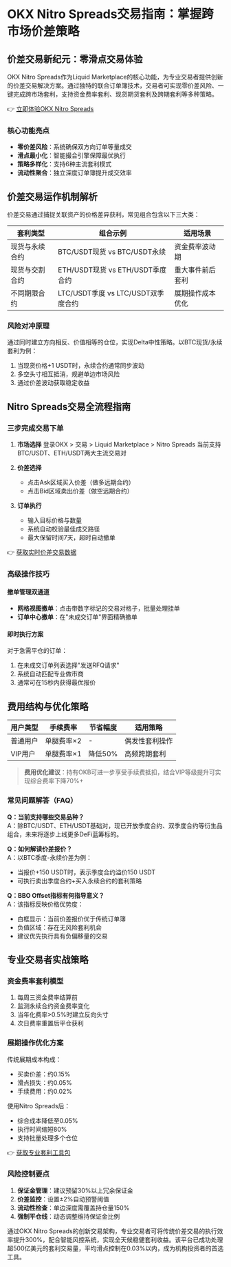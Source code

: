 # OKX Nitro Spreads交易指南：掌握跨市场价差策略

## 价差交易新纪元：零滑点交易体验

OKX Nitro Spreads作为Liquid Marketplace的核心功能，为专业交易者提供创新的价差交易解决方案。通过独特的联合订单簿技术，交易者可实现零价差风险、一键完成跨市场套利，支持资金费率套利、现货期货套利及跨期套利等多种策略。

👉 [立即体验OKX Nitro Spreads](https://bit.ly/okx_welcome)

### 核心功能亮点
- **零价差风险**：系统确保双方向订单等量成交
- **滑点最小化**：智能撮合引擎保障最优执行
- **策略多样化**：支持6种主流套利模式
- **流动性聚合**：独立深度订单簿提升成交效率

## 价差交易运作机制解析

价差交易通过捕捉关联资产的价格差异获利，常见组合包含以下三大类：

| 套利类型          | 组合示例                      | 适用场景               |
|-------------------|-----------------------------|-----------------------|
| 现货与永续合约    | BTC/USDT现货 vs BTC/USDT永续  | 资金费率波动期         |
| 现货与交割合约    | ETH/USDT现货 vs ETH/USDT季度合约 | 重大事件前后套利       |
| 不同期限合约      | LTC/USDT季度 vs LTC/USDT双季度合约 | 展期操作成本优化       |

### 风险对冲原理
通过同时建立方向相反、价值相等的仓位，实现Delta中性策略。以BTC现货/永续套利为例：
1. 当现货价格+1 USDT时，永续合约通常同步波动
2. 多空头寸相互抵消，规避单边市场风险
3. 通过价差波动获取稳定收益

## Nitro Spreads交易全流程指南

### 三步完成交易下单
1. **市场选择**
   登录OKX > 交易 > Liquid Marketplace > Nitro Spreads
   当前支持BTC/USDT、ETH/USDT两大主流交易对

2. **价差选择**
   - 点击Ask区域买入价差（做多远期合约）
   - 点击Bid区域卖出价差（做空远期合约）

3. **订单执行**
   - 输入目标价格与数量
   - 系统自动校验最佳成交路径
   - 最大保留时间7天，超时自动撤单

👉 [获取实时价差交易数据](https://bit.ly/okx_welcome)

### 高级操作技巧
#### 撤单管理双通道
- **网格视图撤单**：点击带数字标记的交易对格子，批量处理挂单
- **订单中心撤单**：在"未成交订单"界面精确撤单

#### 即时执行方案
对于急需平仓的订单：
1. 在未成交订单列表选择"发送RFQ请求"
2. 系统自动匹配专业做市商
3. 通常可在15秒内获得最优报价

## 费用结构与优化策略

| 用户类型   | 手续费率        | 节省幅度       | 适用策略               |
|------------|-----------------|----------------|-----------------------|
| 普通用户   | 单腿费率×2      | -              | 偶发性套利操作         |
| VIP用户    | 单腿费率×1      | 降低50%        | 高频跨期套利           |

> **费用优化建议**：持有OKB可进一步享受手续费抵扣，结合VIP等级提升可实现综合费率下降70%+

### 常见问题解答（FAQ）

**Q：当前支持哪些交易品种？**  
A：除BTC/USDT、ETH/USDT基础对，现已开放季度合约、双季度合约等衍生品组合，未来将逐步上线更多DeFi蓝筹标的。

**Q：如何解读价差报价？**  
A：以BTC季度-永续价差为例：
- 当报价+150 USDT时，表示季度合约溢价150 USDT
- 可执行卖出季度合约+买入永续合约的套利策略

**Q：BBO Offset指标有何指导意义？**  
A：该指标反映价格优势度：
- 白框显示：当前价差报价优于传统订单簿
- 负值区域：存在无风险套利机会
- 建议优先执行具有负偏移量的交易

## 专业交易者实战策略

### 资金费率套利模型
1. 每周三资金费率结算前
2. 监测永续合约资金费率变化
3. 当年化费率>0.5%时建立反向头寸
4. 次日费率重置后平仓获利

### 展期操作优化方案
传统展期成本构成：
- 买卖价差：约0.15%
- 滑点损失：约0.05%
- 手续费用：约0.02%

使用Nitro Spreads后：
- 综合成本降低至0.05%
- 执行时间缩短80%
- 支持批量处理多个仓位

👉 [获取专业套利工具包](https://bit.ly/okx_welcome)

### 风险控制要点
1. **保证金管理**：建议预留30%以上冗余保证金
2. **价差监控**：设置±2%自动预警阈值
3. **流动性检查**：单边深度需覆盖持仓量150%
4. **强制平仓线**：动态调整维持保证金比例

通过OKX Nitro Spreads的创新交易架构，专业交易者可将传统价差交易的执行效率提升300%，配合智能风控系统，实现全天候稳健套利收益。该平台已成功处理超500亿美元的套利交易量，平均滑点控制在0.03%以内，成为机构投资者的首选工具。